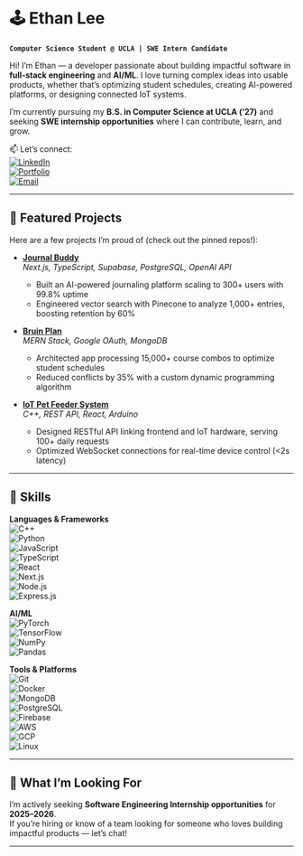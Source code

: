 # 🕹️ Ethan Lee  

**`Computer Science Student @ UCLA | SWE Intern Candidate`**  

Hi! I’m Ethan — a developer passionate about building impactful software in **full-stack engineering** and **AI/ML**. I love turning complex ideas into usable products, whether that’s optimizing student schedules, creating AI-powered platforms, or designing connected IoT systems.  

I’m currently pursuing my **B.S. in Computer Science at UCLA (’27)** and seeking **SWE internship opportunities** where I can contribute, learn, and grow.  

📫 Let’s connect:  
[![LinkedIn](https://img.shields.io/badge/LinkedIn-0077B5?style=for-the-badge&logo=linkedin&logoColor=white)](https://linkedin.com/in/ethan-p-lee)  
[![Portfolio](https://img.shields.io/badge/Portfolio-000000?style=for-the-badge&logo=vercel&logoColor=white)](https://ethan-p-lee.vercel.app)  
[![Email](https://img.shields.io/badge/Email-ethanplee24%40gmail.com-red?style=for-the-badge&logo=gmail&logoColor=white)](mailto:ethanplee24@gmail.com)  

---

## 🚀 Featured Projects  

Here are a few projects I’m proud of (check out the pinned repos!):  

- **[Journal Buddy](https://github.com/EthanLee101/journal-buddy)**  
  *Next.js, TypeScript, Supabase, PostgreSQL, OpenAI API*  
  - Built an AI-powered journaling platform scaling to 300+ users with 99.8% uptime  
  - Engineered vector search with Pinecone to analyze 1,000+ entries, boosting retention by 60%  

- **[Bruin Plan](https://github.com/EthanLee101/bruin-plan)**  
  *MERN Stack, Google OAuth, MongoDB*  
  - Architected app processing 15,000+ course combos to optimize student schedules  
  - Reduced conflicts by 35% with a custom dynamic programming algorithm  

- **[IoT Pet Feeder System](https://github.com/EthanLee101/iot-pet-feeder)**  
  *C++, REST API, React, Arduino*  
  - Designed RESTful API linking frontend and IoT hardware, serving 100+ daily requests  
  - Optimized WebSocket connections for real-time device control (<2s latency)  

---

## 🧰 Skills  

**Languages & Frameworks**  
![C++](https://img.shields.io/badge/C++-00599C?style=for-the-badge&logo=cplusplus&logoColor=white)  
![Python](https://img.shields.io/badge/Python-3776AB?style=for-the-badge&logo=python&logoColor=white)  
![JavaScript](https://img.shields.io/badge/JavaScript-F7DF1E?style=for-the-badge&logo=javascript&logoColor=black)  
![TypeScript](https://img.shields.io/badge/TypeScript-3178C6?style=for-the-badge&logo=typescript&logoColor=white)  
![React](https://img.shields.io/badge/React-20232A?style=for-the-badge&logo=react&logoColor=61DAFB)  
![Next.js](https://img.shields.io/badge/Next.js-000000?style=for-the-badge&logo=nextdotjs&logoColor=white)  
![Node.js](https://img.shields.io/badge/Node.js-339933?style=for-the-badge&logo=nodedotjs&logoColor=white)  
![Express.js](https://img.shields.io/badge/Express.js-000000?style=for-the-badge&logo=express&logoColor=white)  

**AI/ML**  
![PyTorch](https://img.shields.io/badge/PyTorch-EE4C2C?style=for-the-badge&logo=pytorch&logoColor=white)  
![TensorFlow](https://img.shields.io/badge/TensorFlow-FF6F00?style=for-the-badge&logo=tensorflow&logoColor=white)  
![NumPy](https://img.shields.io/badge/NumPy-013243?style=for-the-badge&logo=numpy&logoColor=white)  
![Pandas](https://img.shields.io/badge/Pandas-150458?style=for-the-badge&logo=pandas&logoColor=white)  

**Tools & Platforms**  
![Git](https://img.shields.io/badge/Git-F05032?style=for-the-badge&logo=git&logoColor=white)  
![Docker](https://img.shields.io/badge/Docker-2496ED?style=for-the-badge&logo=docker&logoColor=white)  
![MongoDB](https://img.shields.io/badge/MongoDB-47A248?style=for-the-badge&logo=mongodb&logoColor=white)  
![PostgreSQL](https://img.shields.io/badge/PostgreSQL-336791?style=for-the-badge&logo=postgresql&logoColor=white)  
![Firebase](https://img.shields.io/badge/Firebase-FFCA28?style=for-the-badge&logo=firebase&logoColor=black)  
![AWS](https://img.shields.io/badge/AWS-232F3E?style=for-the-badge&logo=amazon-aws&logoColor=white)  
![GCP](https://img.shields.io/badge/GCP-4285F4?style=for-the-badge&logo=google-cloud&logoColor=white)  
![Linux](https://img.shields.io/badge/Linux-FCC624?style=for-the-badge&logo=linux&logoColor=black)  

---

## 🎯 What I’m Looking For  

I’m actively seeking **Software Engineering Internship opportunities** for **2025–2026**.  
If you’re hiring or know of a team looking for someone who loves building impactful products — let’s chat!  

---

